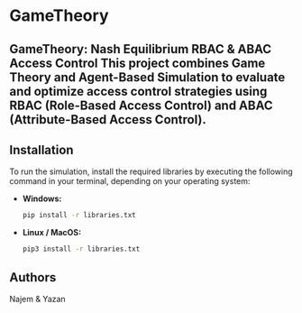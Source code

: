 # GameTheory
**GameTheory: Nash Equilibrium RBAC &amp; ABAC Access Control**
This project combines Game Theory and Agent-Based Simulation to evaluate and optimize access control strategies using RBAC (Role-Based Access Control) and ABAC (Attribute-Based Access Control).
---
## Installation
To run the simulation, install the required libraries by executing the following command in your terminal, depending on your operating system:
- **Windows:**
  ```bash
  pip install -r libraries.txt

- **Linux / MacOS:**
  ```bash
  pip3 install -r libraries.txt

## Authors
Najem & Yazan
